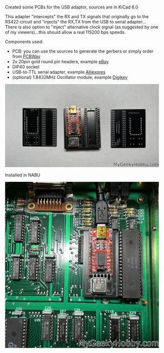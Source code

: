 Created some PCBs for the USB adaptor, sources are in KiCad 6.0

This adapter "intercepts" the RX  and TX signals that originally go to the RS422 circuit and "injects" the RX,TX from the USB to serial adapter... There is also option to "inject" alternative clock signal (as suggested by one of my viewers)...this should allow a real 115200 bps speeds.

Components used:
* PCB: you can use the sources to generate the gerbers or simply order from [PCBWay](https://www.pcbway.com/project/shareproject/NABU_native_USB_to_serial_adapter_4c1e523b.html)
* 2x 20pin gold round pin headers, example [eBay](https://www.ebay.com/itm/391866775529)
* DIP40 socket
* USB-to-TTL serial adapter, example [Alliexpres](https://www.aliexpress.us/item/3256804658745564.html?)
* (optional) 1.8432MHz Oscillator module, example [Digikey](https://www.digikey.com/en/products/detail/ecs-inc/ECS-2100A-018/21259)

![PCBs](https://github.com/Kris-Sekula/NABU/blob/main/RS422Alternative/Hardware/Pictures/PCBs.jpg)

Installed in NABU

![IN_Nabu](https://github.com/Kris-Sekula/NABU/blob/main/RS422Alternative/Hardware/Pictures/In_nabu.jpg)
